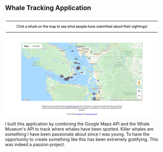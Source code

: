 ## Whale Tracking Application

<img src="/images/whale-tracking.png" href="http://whaletracking.amandaelias.ca/">

<p>I built this application by combining the Google Maps API and the Whale Museum's API to track where whales have been spotted. 
Killer whales are something I have been passionate about since I was young. To have the opportunity to create something like this has been
extremely gratifying. This was indeed a passion project.</p>
